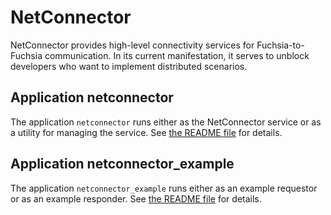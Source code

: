 # NetConnector

NetConnector provides high-level connectivity services for Fuchsia-to-Fuchsia
communication. In its current manifestation, it serves to unblock developers
who want to implement distributed scenarios.

## Application netconnector

The application `netconnector` runs either as the NetConnector service or as
a utility for managing the service. See [the README file](https://fuchsia.googlesource.com/netconnector/+/master/src/README.md) for
details.

## Application netconnector_example

The application `netconnector_example` runs either as an example requestor or
as an example responder. See [the README file](https://fuchsia.googlesource.com/netconnector/+/master/examples/netconnector_example/README.md) for details.
